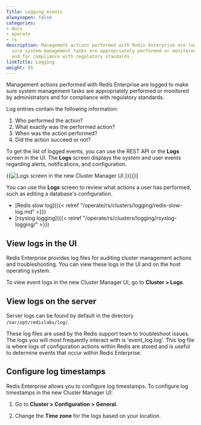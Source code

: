 ```yaml
---
Title: Logging events
alwaysopen: false
categories:
- docs
- operate
- rs
description: Management actions performed with Redis Enterprise are logged to make
  sure system management tasks are appropriately performed or monitored by administrators
  and for compliance with regulatory standards.
linkTitle: Logging
weight: 95
---
```

Management actions performed with Redis Enterprise are logged to make sure system management tasks are appropriately performed or monitored by administrators and for compliance with regulatory standards.

Log entries contain the
following information:

1. Who performed the action?
1. What exactly was the performed action?
1. When was the action performed?
1. Did the action succeed or not?

To get the list of logged events, you can use the REST API or
the **Logs** screen in the UI. The **Logs** screen displays the system and user
events regarding alerts, notifications, and configuration.

{{<image filename="images/rs/screenshots/cluster/cluster-logs.png" alt="Logs screen in the new Cluster Manager UI.">}}{{</image>}}

You can use the **Logs** screen to review what actions a user has performed, such as editing a database's configuration.

- [Redis slow
    log]({{< relref "/operate/rs/clusters/logging/redis-slow-log.md" >}})
- [rsyslog logging]({{< relref "/operate/rs/clusters/logging/rsyslog-logging/" >}})

## View logs in the UI

Redis Enterprise provides log files for auditing cluster management actions and troubleshooting. You can view these logs in the UI and on the host operating system.

To view event logs in the new Cluster Manager UI, go to **Cluster > Logs**.

## View logs on the server

Server logs can be found by default in the directory `/var/opt/redislabs/log/`.

These log files are used by the Redis support team to troubleshoot issues. The logs you will most frequently interact with is 'event_log.log'. This log file is where logs of configuration actions within Redis are stored and is useful to determine events that occur within Redis Enterprise.

## Configure log timestamps

Redis Enterprise allows you to configure log timestamps. To configure log timestamps in the new Cluster Manager UI:

1. Go to **Cluster > Configuration > General**.

1. Change the **Time zone** for the logs based on your location.
